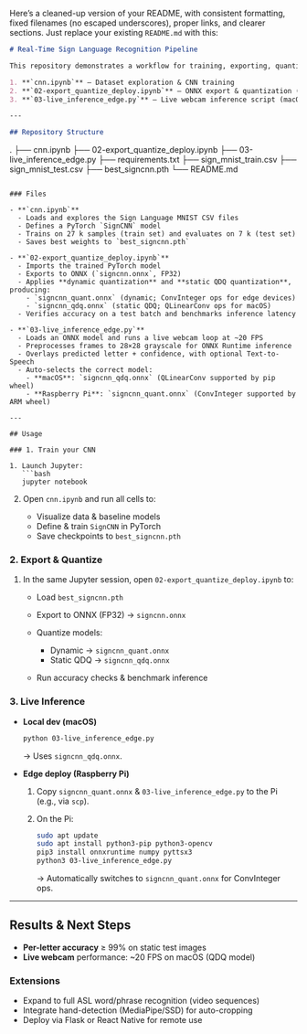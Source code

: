 Here’s a cleaned-up version of your README, with consistent formatting, fixed filenames (no escaped underscores), proper links, and clearer sections. Just replace your existing `README.md` with this:

```markdown
# Real-Time Sign Language Recognition Pipeline

This repository demonstrates a workflow for training, exporting, quantizing, and deploying a Convolutional Neural Network (CNN) that recognizes static American Sign Language letters (A–Y, excluding J & Z) in real time. The dataset used is [Sign Language MNIST](https://www.kaggle.com/datasets/datamunge/sign-language-mnist). It’s structured into three main components:

1. **`cnn.ipynb`** — Dataset exploration & CNN training  
2. **`02-export_quantize_deploy.ipynb`** — ONNX export & quantization (dynamic & static QDQ)  
3. **`03-live_inference_edge.py`** — Live webcam inference script (macOS & Raspberry Pi)

---

## Repository Structure

```

.
├── cnn.ipynb
├── 02-export\_quantize\_deploy.ipynb
├── 03-live\_inference\_edge.py
├── requirements.txt
├── sign\_mnist\_train.csv
├── sign\_mnist\_test.csv
├── best\_signcnn.pth
└── README.md

````

### Files

- **`cnn.ipynb`**  
  - Loads and explores the Sign Language MNIST CSV files  
  - Defines a PyTorch `SignCNN` model  
  - Trains on 27 k samples (train set) and evaluates on 7 k (test set)  
  - Saves best weights to `best_signcnn.pth`

- **`02-export_quantize_deploy.ipynb`**  
  - Imports the trained PyTorch model  
  - Exports to ONNX (`signcnn.onnx`, FP32)  
  - Applies **dynamic quantization** and **static QDQ quantization**, producing:  
    - `signcnn_quant.onnx` (dynamic; ConvInteger ops for edge devices)  
    - `signcnn_qdq.onnx` (static QDQ; QLinearConv ops for macOS)  
  - Verifies accuracy on a test batch and benchmarks inference latency

- **`03-live_inference_edge.py`**  
  - Loads an ONNX model and runs a live webcam loop at ~20 FPS  
  - Preprocesses frames to 28×28 grayscale for ONNX Runtime inference  
  - Overlays predicted letter + confidence, with optional Text-to-Speech  
  - Auto-selects the correct model:  
    - **macOS**: `signcnn_qdq.onnx` (QLinearConv supported by pip wheel)  
    - **Raspberry Pi**: `signcnn_quant.onnx` (ConvInteger supported by ARM wheel)

---

## Usage

### 1. Train your CNN

1. Launch Jupyter:
   ```bash
   jupyter notebook
````

2. Open `cnn.ipynb` and run all cells to:

   * Visualize data & baseline models
   * Define & train `SignCNN` in PyTorch
   * Save checkpoints to `best_signcnn.pth`

### 2. Export & Quantize

1. In the same Jupyter session, open `02-export_quantize_deploy.ipynb` to:

   * Load `best_signcnn.pth`
   * Export to ONNX (FP32) → `signcnn.onnx`
   * Quantize models:

     * Dynamic → `signcnn_quant.onnx`
     * Static QDQ → `signcnn_qdq.onnx`
   * Run accuracy checks & benchmark inference

### 3. Live Inference

* **Local dev (macOS)**

  ```bash
  python 03-live_inference_edge.py
  ```

  → Uses `signcnn_qdq.onnx`.

* **Edge deploy (Raspberry Pi)**

  1. Copy `signcnn_quant.onnx` & `03-live_inference_edge.py` to the Pi (e.g., via `scp`).
  2. On the Pi:

     ```bash
     sudo apt update
     sudo apt install python3-pip python3-opencv
     pip3 install onnxruntime numpy pyttsx3
     python3 03-live_inference_edge.py
     ```

     → Automatically switches to `signcnn_quant.onnx` for ConvInteger ops.

---

## Results & Next Steps

* **Per-letter accuracy** ≥ 99% on static test images
* **Live webcam** performance: \~20 FPS on macOS (QDQ model)

### Extensions

* Expand to full ASL word/phrase recognition (video sequences)
* Integrate hand-detection (MediaPipe/SSD) for auto-cropping
* Deploy via Flask or React Native for remote use

```
```

